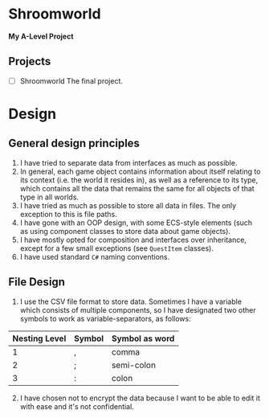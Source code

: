# Shroomworld
**My A-Level Project**

## Projects
- [ ] Shroomworld
The final project.

# Design
## General design principles
1. I have tried to separate data from interfaces as much as possible.
2. In general, each game object contains information about itself relating to its context (i.e. the world it resides in), as well as a reference to its type, which contains all the data that remains the same for all objects of that type in all worlds.
3. I have tried as much as possible to store all data in files. The only exception to this is file paths.
4. I have gone with an OOP design, with some ECS-style elements (such as using component classes to store data about game objects).
5. I have mostly opted for composition and interfaces over inheritance, except for a few small exceptions (see `QuestItem` classes).
6. I have used standard `C#` naming conventions.

## File Design
1. I use the CSV file format to store data. Sometimes I have a variable which consists of multiple components, so I have designated two other symbols to work as variable-separators, as follows:

  |Nesting Level|Symbol|Symbol as word|
  |---|---|---|
  |1|,|comma|
  |2|;|semi-colon|
  |3|:|colon|
2. I have chosen not to encrypt the data because I want to be able to edit it with ease and it's not confidential.
